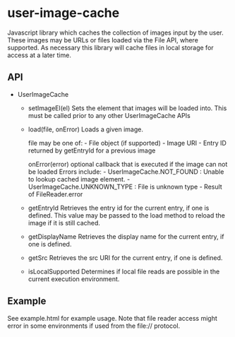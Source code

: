 # user-image-cache
Javascript library which caches the collection of images input by the user. These images may be URLs or files loaded via the File API, where supported. As necessary this library will cache files in local storage for access at a later time.

## API
- UserImageCache
    - setImageEl(el)
        Sets the element that images will be loaded into. This must be called prior to any other UserImageCache APIs
    - load(file, onError)
        Loads a given image.

        file may be one of:
            - File object (if supported)
            - Image URI
            - Entry ID returned by getEntryId for a previous image

        onError(error) optional callback that is executed if the image can not be loaded
        Errors include:
            - UserImageCache.NOT_FOUND : Unable to lookup cached image element.
            - UserImageCache.UNKNOWN_TYPE : File is unknown type
            - Result of FileReader.error

    - getEntryId
        Retrieves the entry id for the current entry, if one is defined.
        This value may be passed to the load method to reload the image
        if it is still cached.
    - getDisplayName
        Retrieves the display name for the current entry, if one is defined.
    - getSrc
        Retrieves the src URI for the current entry, if one is defined.

    - isLocalSupported
        Determines if local file reads are possible in the current execution environment.

## Example
See example.html for example usage. Note that file reader access might error in some environments if used from the file:// protocol.
